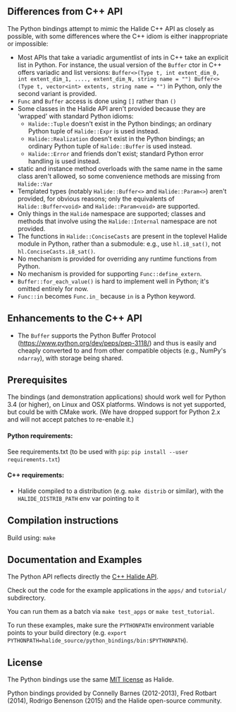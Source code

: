## Differences from C++ API

The Python bindings attempt to mimic the Halide C++ API as closely as possible,
with some differences where the C++ idiom is either inappropriate or impossible:

-   Most APIs that take a variadic argumentlist of ints in C++ take an explicit
    list in Python. For instance, the usual version of the `Buffer` ctor in C++
    offers variadic and list versions: `Buffer<>(Type t, int extent_dim_0, int
    extent_dim_1, ...., extent_dim_N, string name = "") Buffer<>(Type t,
    vector<int> extents, string name = "")` in Python, only the second variant
    is provided.
-   `Func` and `Buffer` access is done using `[]` rather than `()`
-   Some classes in the Halide API aren't provided because they are 'wrapped'
    with standard Python idioms:
    -   `Halide::Tuple` doesn't exist in the Python bindings; an ordinary Python
        tuple of `Halide::Expr` is used instead.
    -   `Halide::Realization` doesn't exist in the Python bindings; an ordinary
        Python tuple of `Halide::Buffer` is used instead.
    -   `Halide::Error` and friends don't exist; standard Python error handling
        is used instead.
-   static and instance method overloads with the same name in the same class
    aren't allowed, so some convenience methods are missing from `Halide::Var`
-   Templated types (notably `Halide::Buffer<>` and `Halide::Param<>`) aren't
    provided, for obvious reasons; only the equivalents of
    `Halide::Buffer<void>` and `Halide::Param<void>` are supported.
-   Only things in the `Halide` namespace are supported; classes and methods
    that involve using the `Halide::Internal` namespace are not provided.
-   The functions in `Halide::ConciseCasts` are present in the toplevel Halide
    module in Python, rather than a submodule: e.g., use `hl.i8_sat()`, not
    `hl.ConciseCasts.i8_sat()`.
-   No mechanism is provided for overriding any runtime functions from Python.
-   No mechanism is provided for supporting `Func::define_extern`.
-   `Buffer::for_each_value()` is hard to implement well in Python; it's omitted
    entirely for now.
-   `Func::in` becomes `Func.in_` because `in` is a Python keyword.

## Enhancements to the C++ API

-   The `Buffer` supports the Python Buffer Protocol
    (https://www.python.org/dev/peps/pep-3118/) and thus is easily and cheaply
    converted to and from other compatible objects (e.g., NumPy's `ndarray`),
    with storage being shared.

## Prerequisites

The bindings (and demonstration applications) should work well for Python 3.4
(or higher), on Linux and OSX platforms. Windows is not yet supported, but could
be with CMake work. (We have dropped support for Python 2.x and will not accept
patches to re-enable it.)

#### Python requirements:

See requirements.txt (to be used with `pip`: `pip install --user
requirements.txt`)

#### C++ requirements:

-   Halide compiled to a distribution (e.g. `make distrib` or similar), with the
    `HALIDE_DISTRIB_PATH` env var pointing to it

## Compilation instructions

Build using: `make`

## Documentation and Examples

The Python API reflects directly the
[C++ Halide API](http://halide-lang.org/docs).

Check out the code for the example applications in the `apps/` and `tutorial/`
subdirectory.

You can run them as a batch via `make test_apps` or `make test_tutorial`.

To run these examples, make sure the `PYTHONPATH` environment variable points to
your build directory (e.g. `export
PYTHONPATH=halide_source/python_bindings/bin:$PYTHONPATH`).

## License

The Python bindings use the same
[MIT license](https://github.com/halide/Halide/blob/master/LICENSE.txt) as
Halide.

Python bindings provided by Connelly Barnes (2012-2013), Fred Rotbart (2014),
Rodrigo Benenson (2015) and the Halide open-source community.
